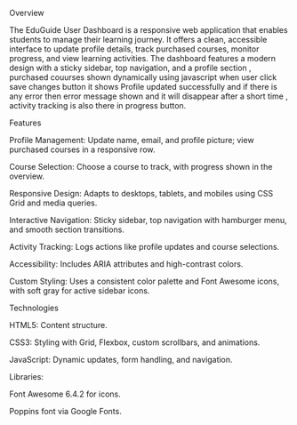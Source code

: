 Overview

The EduGuide User Dashboard is a responsive web application that enables students to manage their learning journey. It offers a clean, accessible interface to update profile details, track purchased courses, monitor progress, and view learning activities. The dashboard features a modern design with a sticky sidebar, top navigation, and a profile section , purchased couurses shown dynamically using javascript when user click save changes button it shows Profile updated successfully and if there is any error then error message shown and it will disappear after a short time , activity tracking is also there in progress button.

Features

Profile Management: Update name, email, and profile picture; view purchased courses in a responsive row.

Course Selection: Choose a course to track, with progress shown in the overview.

Responsive Design: Adapts to desktops, tablets, and mobiles using CSS Grid and media queries.

Interactive Navigation: Sticky sidebar, top navigation with hamburger menu, and smooth section transitions.

Activity Tracking: Logs actions like profile updates and course selections.

Accessibility: Includes ARIA attributes and high-contrast colors.

Custom Styling: Uses a consistent color palette and Font Awesome icons, with soft gray for active sidebar icons.


Technologies

HTML5: Content structure.

CSS3: Styling with Grid, Flexbox, custom scrollbars, and animations.

JavaScript: Dynamic updates, form handling, and navigation.


Libraries:

Font Awesome 6.4.2 for icons.

Poppins font via Google Fonts.
